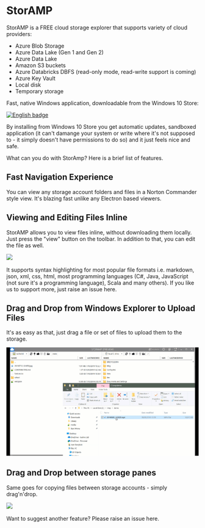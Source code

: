 # StorAMP

StorAMP is a FREE cloud storage explorer that supports variety of cloud providers:
- Azure Blob Storage
- Azure Data Lake (Gen 1 and Gen 2)
- Azure Data Lake
- Amazon S3 buckets
- Azure Databricks DBFS (read-only mode, read-write support is coming)
- Azure Key Vault
- Local disk
- Temporary storage

Fast, native Windows application, downloadable from the Windows 10 Store:

<a href='//www.microsoft.com/store/apps/9NKV1D43NLL3?cid=storebadge&ocid=badge'><img src='https://assets.windowsphone.com/85864462-9c82-451e-9355-a3d5f874397a/English_get-it-from-MS_InvariantCulture_Default.png' alt='English badge' style='width: 284px; height: 104px;' width='284' height='104'/></a>

By installing from Windows 10 Store you get automatic updates, sandboxed application (it can't damange your system or write where it's not supposed to - it simply doesn't have permissions to do so) and it just feels nice and safe.

What can you do with StorAmp? Here is a brief list of features.

## Fast Navigation Experience
You can view any storage account folders and files in a Norton Commander style view. It's blazing fast unlike any Electron based viewers.

## Viewing and Editing Files Inline
StorAMP allows you to view files inline, without downloading them locally. Just press the "view" button on the toolbar. In addition to that, you can edit the file as well.

![](img/viewedit.gif)

It supports syntax highlighting for most popular file formats i.e. markdown, json, xml, css, html, most programming languages (C#, Java, JavaScript (not sure it's a programming language), Scala and many others). If you like us to support more, just raise an issue here.

## Drag and Drop from Windows Explorer to Upload Files

It's as easy as that, just drag a file or set of files to upload them to the storage.

![](img/explorer-to-storage.gif)

## Drag and Drop between storage panes

Same goes for copying files between storage accounts - simply drag'n'drop.

![](img/copy-between-accounts.gif)

Want to suggest another feature? Please raise an issue here.
